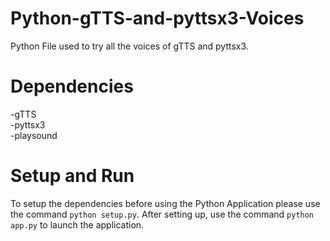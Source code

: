 # Python-gTTS-and-pyttsx3-Voices
Python File used to try all the voices of gTTS and pyttsx3.

# Dependencies
-gTTS <br>
-pyttsx3 <br>
-playsound

# Setup and Run
To setup the dependencies before using the Python Application please use the command `python setup.py`. After setting up, use the command `python app.py` to launch the application.
